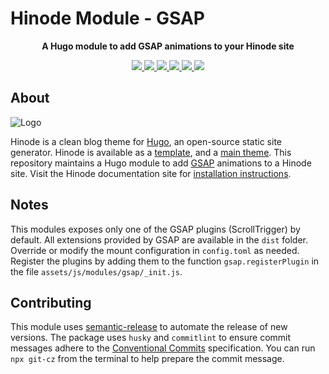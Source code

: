 # Hinode Module - GSAP

<!-- Tagline -->
<p align="center">
    <b>A Hugo module to add GSAP animations to your Hinode site</b>
    <br />
</p>

<!-- Badges -->
<p align="center">
    <a href="https://gohugo.io" alt="Hugo website">
        <img src="https://img.shields.io/badge/generator-hugo-brightgreen">
    </a>
    <a href="https://gethinode.com" alt="Hinode theme">
        <img src="https://img.shields.io/badge/theme-hinode-blue">
    </a>
    <a href="https://github.com/gethinode/mod-gsap/commits/main" alt="Last commit">
        <img src="https://img.shields.io/github/last-commit/gethinode/mod-gsap.svg">
    </a>
    <a href="https://github.com/gethinode/mod-gsap/issues" alt="Issues">
        <img src="https://img.shields.io/github/issues/gethinode/mod-gsap.svg">
    </a>
    <a href="https://github.com/gethinode/mod-gsap/pulls" alt="Pulls">
        <img src="https://img.shields.io/github/issues-pr-raw/gethinode/mod-gsap.svg">
    </a>
    <a href="https://github.com/gethinode/mod-gsap/blob/main/LICENSE" alt="License">
        <img src="https://img.shields.io/github/license/gethinode/mod-gsap">
    </a>
</p>

## About

![Logo](https://raw.githubusercontent.com/gethinode/hinode/main/static/img/logo.png)

Hinode is a clean blog theme for [Hugo][hugo], an open-source static site generator. Hinode is available as a [template][repository_template], and a [main theme][repository]. This repository maintains a Hugo module to add [GSAP][gsap] animations to a Hinode site. Visit the Hinode documentation site for [installation instructions][hinode_docs].

## Notes

This modules exposes only one of the GSAP plugins (ScrollTrigger) by default. All extensions provided by GSAP are available in the `dist` folder. Override or modify the mount configuration in `config.toml` as needed. Register the plugins by adding them to the function `gsap.registerPlugin` in the file `assets/js/modules/gsap/_init.js`.

## Contributing

This module uses [semantic-release][semantic-release] to automate the release of new versions. The package uses `husky` and `commitlint` to ensure commit messages adhere to the [Conventional Commits][conventionalcommits] specification. You can run `npx git-cz` from the terminal to help prepare the commit message.

<!-- MARKDOWN LINKS -->
[gsap]: https://gsap.com
[hugo]: https://gohugo.io
[hinode_docs]: https://gethinode.com
[repository]: https://github.com/gethinode/hinode.git
[repository_template]: https://github.com/gethinode/template.git
[conventionalcommits]: https://www.conventionalcommits.org
[husky]: https://typicode.github.io/husky/
[semantic-release]: https://semantic-release.gitbook.io/
